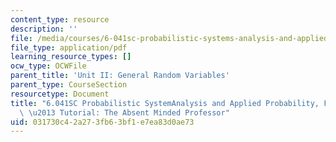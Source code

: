 ```yaml
---
content_type: resource
description: ''
file: /media/courses/6-041sc-probabilistic-systems-analysis-and-applied-probability-fall-2013/031730c42a273fb63bf1e7ea83d0ae73_MIT6_041SCF13_The_Absent_Minded_Professor_300k.pdf
file_type: application/pdf
learning_resource_types: []
ocw_type: OCWFile
parent_title: 'Unit II: General Random Variables'
parent_type: CourseSection
resourcetype: Document
title: "6.041SC Probabilistic SystemAnalysis and Applied Probability, Fall 2013 Transcript\
  \ \u2013 Tutorial: The Absent Minded Professor"
uid: 031730c4-2a27-3fb6-3bf1-e7ea83d0ae73
---
```


